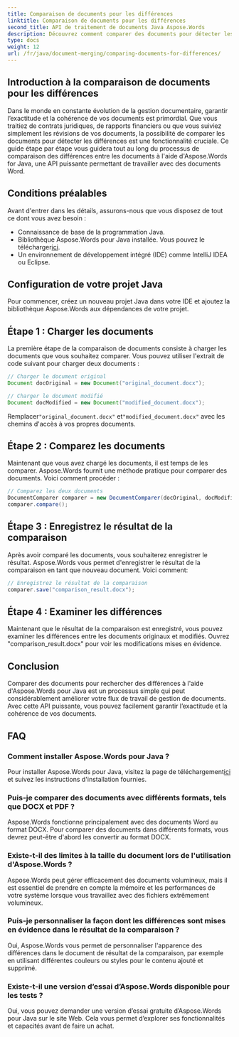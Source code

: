 ```yaml
---
title: Comparaison de documents pour les différences
linktitle: Comparaison de documents pour les différences
second_title: API de traitement de documents Java Aspose.Words
description: Découvrez comment comparer des documents pour détecter les différences à l'aide d'Aspose.Words en Java. Notre guide étape par étape garantit une gestion précise des documents.
type: docs
weight: 12
url: /fr/java/document-merging/comparing-documents-for-differences/
---
```


## Introduction à la comparaison de documents pour les différences

Dans le monde en constante évolution de la gestion documentaire, garantir l’exactitude et la cohérence de vos documents est primordial. Que vous traitiez de contrats juridiques, de rapports financiers ou que vous suiviez simplement les révisions de vos documents, la possibilité de comparer les documents pour détecter les différences est une fonctionnalité cruciale. Ce guide étape par étape vous guidera tout au long du processus de comparaison des différences entre les documents à l'aide d'Aspose.Words for Java, une API puissante permettant de travailler avec des documents Word.

## Conditions préalables

Avant d'entrer dans les détails, assurons-nous que vous disposez de tout ce dont vous avez besoin :

- Connaissance de base de la programmation Java.
-  Bibliothèque Aspose.Words pour Java installée. Vous pouvez le télécharger[ici](https://releases.aspose.com/words/java/).
- Un environnement de développement intégré (IDE) comme IntelliJ IDEA ou Eclipse.

## Configuration de votre projet Java

Pour commencer, créez un nouveau projet Java dans votre IDE et ajoutez la bibliothèque Aspose.Words aux dépendances de votre projet.

## Étape 1 : Charger les documents

La première étape de la comparaison de documents consiste à charger les documents que vous souhaitez comparer. Vous pouvez utiliser l'extrait de code suivant pour charger deux documents :

```java
// Charger le document original
Document docOriginal = new Document("original_document.docx");

// Charger le document modifié
Document docModified = new Document("modified_document.docx");
```

 Remplacer`"original_document.docx"` et`"modified_document.docx"` avec les chemins d'accès à vos propres documents.

## Étape 2 : Comparez les documents

Maintenant que vous avez chargé les documents, il est temps de les comparer. Aspose.Words fournit une méthode pratique pour comparer des documents. Voici comment procéder :

```java
// Comparez les deux documents
DocumentComparer comparer = new DocumentComparer(docOriginal, docModified);
comparer.compare();
```

## Étape 3 : Enregistrez le résultat de la comparaison

Après avoir comparé les documents, vous souhaiterez enregistrer le résultat. Aspose.Words vous permet d'enregistrer le résultat de la comparaison en tant que nouveau document. Voici comment:

```java
// Enregistrez le résultat de la comparaison
comparer.save("comparison_result.docx");
```

## Étape 4 : Examiner les différences

Maintenant que le résultat de la comparaison est enregistré, vous pouvez examiner les différences entre les documents originaux et modifiés. Ouvrez "comparison_result.docx" pour voir les modifications mises en évidence.

## Conclusion

Comparer des documents pour rechercher des différences à l'aide d'Aspose.Words pour Java est un processus simple qui peut considérablement améliorer votre flux de travail de gestion de documents. Avec cette API puissante, vous pouvez facilement garantir l’exactitude et la cohérence de vos documents.

## FAQ

### Comment installer Aspose.Words pour Java ?

 Pour installer Aspose.Words pour Java, visitez la page de téléchargement[ici](https://releases.aspose.com/words/java/) et suivez les instructions d'installation fournies.

### Puis-je comparer des documents avec différents formats, tels que DOCX et PDF ?

Aspose.Words fonctionne principalement avec des documents Word au format DOCX. Pour comparer des documents dans différents formats, vous devrez peut-être d'abord les convertir au format DOCX.

### Existe-t-il des limites à la taille du document lors de l'utilisation d'Aspose.Words ?

Aspose.Words peut gérer efficacement des documents volumineux, mais il est essentiel de prendre en compte la mémoire et les performances de votre système lorsque vous travaillez avec des fichiers extrêmement volumineux.

### Puis-je personnaliser la façon dont les différences sont mises en évidence dans le résultat de la comparaison ?

Oui, Aspose.Words vous permet de personnaliser l'apparence des différences dans le document de résultat de la comparaison, par exemple en utilisant différentes couleurs ou styles pour le contenu ajouté et supprimé.

### Existe-t-il une version d’essai d’Aspose.Words disponible pour les tests ?

Oui, vous pouvez demander une version d’essai gratuite d’Aspose.Words pour Java sur le site Web. Cela vous permet d’explorer ses fonctionnalités et capacités avant de faire un achat.